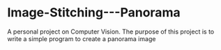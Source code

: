 # Image-Stitching---Panorama
A personal project on Computer Vision. The purpose of this project is to write a simple program to create a panorama image
